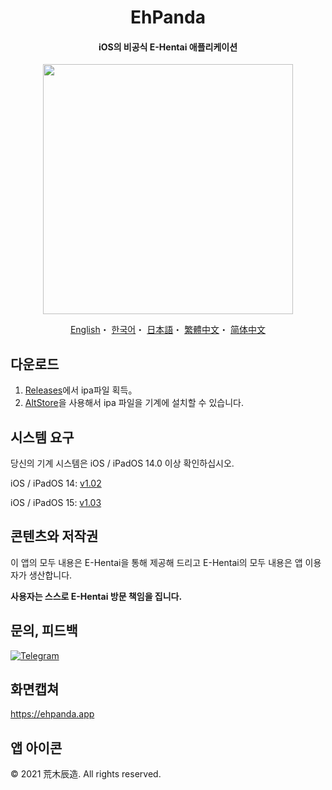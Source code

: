 <h1 align="center">EhPanda</h1>

<h4 align="center">iOS의 비공식 E-Hentai 애플리케이션</h4>

<p align="center">
<img src="https://user-images.githubusercontent.com/31207151/105609404-0acbff00-5de4-11eb-9e88-f3c6e0ba9d44.png" width="400"></img>
</p>

<p align="center">
  <a href="/README.md">English</a>・
  <a href="/README.ko.md">한국어</a>・
  <a href="/README.jpn.md">日本語</a>・
  <a href="/README.cht.md">繁體中文</a>・
  <a href="/README.chs.md">简体中文</a>
</p>

## 다운로드
1. [Releases](https://github.com/arakitatsuzou/EhPanda/releases)에서 ipa파일 획득。
2. [AltStore](https://altstore.io)을 사용해서 ipa 파일을 기계에 설치할 수 있습니다.

## 시스템 요구
당신의 기계 시스템은 iOS / iPadOS 14.0 이상 확인하십시오.

iOS / iPadOS 14: [v1.02](https://github.com/tatsuz0u/EhPanda/releases/tag/v1.0.2_b50)

iOS / iPadOS 15: [v1.03](https://github.com/tatsuz0u/EhPanda/releases/latest)

## 콘텐츠와 저작권
이 앱의 모두 내용은 E-Hentai을 통해 제공해 드리고 E-Hentai의 모두 내용은 앱 이용자가 생산합니다.

**사용자는 스스로 E-Hentai 방문 책임을 집니다.**

## 문의, 피드백
[![Telegram](https://img.shields.io/badge/chat-Telegram-blue.svg)](https://t.me/ehpanda)

## 화면캡쳐
https://ehpanda.app

## 앱 아이콘
© 2021 荒木辰造. All rights reserved.
